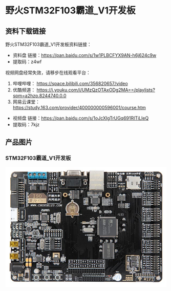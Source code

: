 [](index)

# 野火STM32F103霸道_V1开发板

## 资料下载链接
野火STM32F103霸道_V1开发板资料链接：
* 资料盘 链接：<https://pan.baidu.com/s/1w1PLBCFYX9AN-h6j624c9w> 
* 提取码：z4wf 


视频网盘经常失效，请移步在线观看平台：
1. 哔哩哔哩： <https://space.bilibili.com/356820657/video> 
2. 优酷频道： <https://i.youku.com/i/UMzQzOTAxODg2MA==/playlists?spm=a2hzp.8244740.0.0> 
3. 网易云课堂： <https://study.163.com/provider/400000000596001/course.htm> 



* 视频盘 链接：<https://pan.baidu.com/s/1oJcXIgTrUGq691RITiLleQ> 
* 提取码：7kjz 




## 产品图片
### STM32F103霸道_V1开发板
![STM32F103霸道_V1开发板](../images/stm32/stm32f103_badao_v1/stm32f103_badao_v1.jpg)
